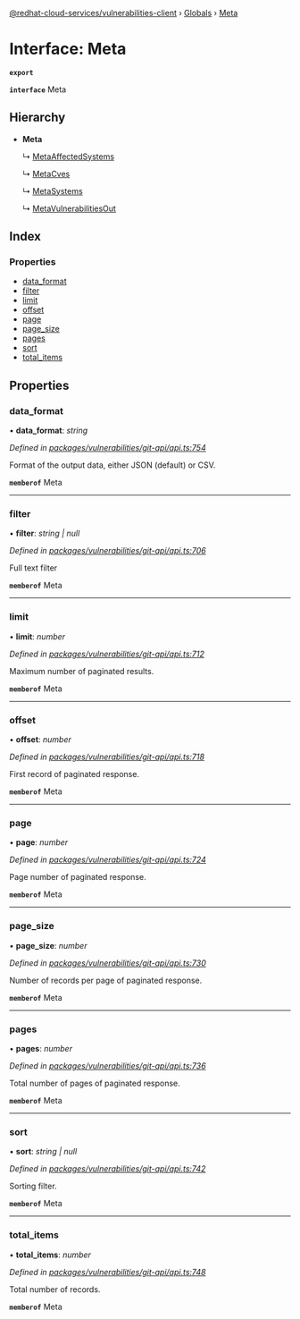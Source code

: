 [@redhat-cloud-services/vulnerabilities-client](../README.md) › [Globals](../globals.md) › [Meta](meta.md)

# Interface: Meta

**`export`** 

**`interface`** Meta

## Hierarchy

* **Meta**

  ↳ [MetaAffectedSystems](metaaffectedsystems.md)

  ↳ [MetaCves](metacves.md)

  ↳ [MetaSystems](metasystems.md)

  ↳ [MetaVulnerabilitiesOut](metavulnerabilitiesout.md)

## Index

### Properties

* [data_format](meta.md#data_format)
* [filter](meta.md#filter)
* [limit](meta.md#limit)
* [offset](meta.md#offset)
* [page](meta.md#page)
* [page_size](meta.md#page_size)
* [pages](meta.md#pages)
* [sort](meta.md#sort)
* [total_items](meta.md#total_items)

## Properties

###  data_format

• **data_format**: *string*

*Defined in [packages/vulnerabilities/git-api/api.ts:754](https://github.com/Hyperkid123/javascript-clients/blob/master/packages/vulnerabilities/git-api/api.ts#L754)*

Format of the output data, either JSON (default) or CSV.

**`memberof`** Meta

___

###  filter

• **filter**: *string | null*

*Defined in [packages/vulnerabilities/git-api/api.ts:706](https://github.com/Hyperkid123/javascript-clients/blob/master/packages/vulnerabilities/git-api/api.ts#L706)*

Full text filter

**`memberof`** Meta

___

###  limit

• **limit**: *number*

*Defined in [packages/vulnerabilities/git-api/api.ts:712](https://github.com/Hyperkid123/javascript-clients/blob/master/packages/vulnerabilities/git-api/api.ts#L712)*

Maximum number of paginated results.

**`memberof`** Meta

___

###  offset

• **offset**: *number*

*Defined in [packages/vulnerabilities/git-api/api.ts:718](https://github.com/Hyperkid123/javascript-clients/blob/master/packages/vulnerabilities/git-api/api.ts#L718)*

First record of paginated response.

**`memberof`** Meta

___

###  page

• **page**: *number*

*Defined in [packages/vulnerabilities/git-api/api.ts:724](https://github.com/Hyperkid123/javascript-clients/blob/master/packages/vulnerabilities/git-api/api.ts#L724)*

Page number of paginated response.

**`memberof`** Meta

___

###  page_size

• **page_size**: *number*

*Defined in [packages/vulnerabilities/git-api/api.ts:730](https://github.com/Hyperkid123/javascript-clients/blob/master/packages/vulnerabilities/git-api/api.ts#L730)*

Number of records per page of paginated response.

**`memberof`** Meta

___

###  pages

• **pages**: *number*

*Defined in [packages/vulnerabilities/git-api/api.ts:736](https://github.com/Hyperkid123/javascript-clients/blob/master/packages/vulnerabilities/git-api/api.ts#L736)*

Total number of pages of paginated response.

**`memberof`** Meta

___

###  sort

• **sort**: *string | null*

*Defined in [packages/vulnerabilities/git-api/api.ts:742](https://github.com/Hyperkid123/javascript-clients/blob/master/packages/vulnerabilities/git-api/api.ts#L742)*

Sorting filter.

**`memberof`** Meta

___

###  total_items

• **total_items**: *number*

*Defined in [packages/vulnerabilities/git-api/api.ts:748](https://github.com/Hyperkid123/javascript-clients/blob/master/packages/vulnerabilities/git-api/api.ts#L748)*

Total number of records.

**`memberof`** Meta
